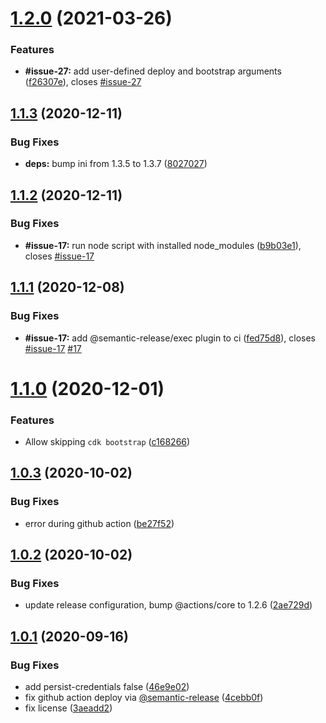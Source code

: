# [1.2.0](https://github.com/university-of-york/aws-cdk-deploy-action/compare/v1.1.3...v1.2.0) (2021-03-26)


### Features

* **#issue-27:** add user-defined deploy and bootstrap arguments ([f26307e](https://github.com/university-of-york/aws-cdk-deploy-action/commit/f26307e28dda7f9721a55593cfde8ac5c392e3f3)), closes [#issue-27](https://github.com/university-of-york/aws-cdk-deploy-action/issues/issue-27)

## [1.1.3](https://github.com/university-of-york/aws-cdk-deploy-action/compare/v1.1.2...v1.1.3) (2020-12-11)


### Bug Fixes

* **deps:** bump ini from 1.3.5 to 1.3.7 ([8027027](https://github.com/university-of-york/aws-cdk-deploy-action/commit/80270278fc74a53716cb9c7978cb0d2028ff68fe))

## [1.1.2](https://github.com/university-of-york/aws-cdk-deploy-action/compare/v1.1.1...v1.1.2) (2020-12-11)


### Bug Fixes

* **#issue-17:** run node script with installed node_modules ([b9b03e1](https://github.com/university-of-york/aws-cdk-deploy-action/commit/b9b03e1fd12cc6c9158974d6df20d8fa6debaf67)), closes [#issue-17](https://github.com/university-of-york/aws-cdk-deploy-action/issues/issue-17)

## [1.1.1](https://github.com/university-of-york/aws-cdk-deploy-action/compare/v1.1.0...v1.1.1) (2020-12-08)


### Bug Fixes

* **#issue-17:** add @semantic-release/exec plugin to ci ([fed75d8](https://github.com/university-of-york/aws-cdk-deploy-action/commit/fed75d8a9714708c8798f0dd4ffab2bef5266ba6)), closes [#issue-17](https://github.com/university-of-york/aws-cdk-deploy-action/issues/issue-17) [#17](https://github.com/university-of-york/aws-cdk-deploy-action/issues/17)

# [1.1.0](https://github.com/university-of-york/aws-cdk-deploy-action/compare/v1.0.3...v1.1.0) (2020-12-01)


### Features

* Allow skipping `cdk bootstrap` ([c168266](https://github.com/university-of-york/aws-cdk-deploy-action/commit/c1682666d4983e8b714eaf9f57accb9a933aa303))

## [1.0.3](https://github.com/university-of-york/aws-cdk-deploy-action/compare/v1.0.2...v1.0.3) (2020-10-02)


### Bug Fixes

*  error during github action ([be27f52](https://github.com/university-of-york/aws-cdk-deploy-action/commit/be27f5252580cce097b4bb06500ab02e17bd408f))

## [1.0.2](https://github.com/university-of-york/aws-cdk-deploy-action/compare/v1.0.1...v1.0.2) (2020-10-02)


### Bug Fixes

* update release configuration, bump @actions/core to 1.2.6 ([2ae729d](https://github.com/university-of-york/aws-cdk-deploy-action/commit/2ae729d5890b3a538067b87cf4be263759346fd9))

## [1.0.1](https://github.com/university-of-york/aws-cdk-deploy-action/compare/v1.0.0...v1.0.1) (2020-09-16)


### Bug Fixes

* add persist-credentials false ([46e9e02](https://github.com/university-of-york/aws-cdk-deploy-action/commit/46e9e02ee752ab0bf0a29cb13f196683745d41d7))
* fix github action deploy via [@semantic-release](https://github.com/semantic-release) ([4cebb0f](https://github.com/university-of-york/aws-cdk-deploy-action/commit/4cebb0fb0b06747f1feb5ac3f1fbd5ca23ea4219))
* fix license ([3aeadd2](https://github.com/university-of-york/aws-cdk-deploy-action/commit/3aeadd2637e334d2bf33c26b6c9df2ee170daec6))
